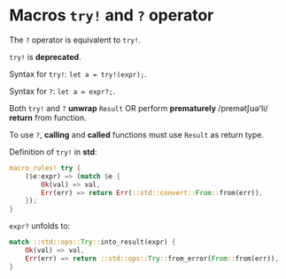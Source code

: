 # Macros `try!` and `?` operator
The `?` operator is equivalent to `try!`.<br>

`try!` is **deprecated**.<br>

Syntax for `try!`: `let a = try!(expr);`.<br>

Syntax for `?`: `let a = expr?;`.

Both `try!` and `?` **unwrap** `Result` OR perform **prematurely** /premətʃʊəʳli/ **return** from function.<br>

To use `?`, **calling** and **called** functions must use `Result` as return type.

Definition of `try!` in **std**:
```Rust
macro_rules! try {
    ($e:expr) => (match $e {
        Ok(val) => val,
        Err(err) => return Err(::std::convert::From::from(err)),
    });
}
```

``expr?`` unfolds to:
```Rust
match ::std::ops::Try::into_result(expr) {
    Ok(val) => val,
    Err(err) => return ::std::ops::Try::from_error(From::from(err)),
}
```